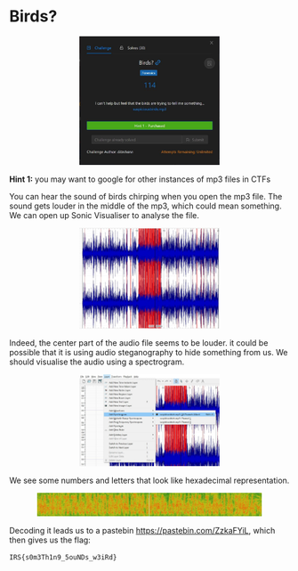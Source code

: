 # Birds?

<p align = "center"><img src="challenge.JPG" alt="alt text" width="50%" height="50%" /></p>

**Hint 1:** you may want to google for other instances of mp3 files in CTFs

You can hear the sound of birds chirping when you open the mp3 file. The sound gets louder in the middle of the mp3, which could mean something. We can open up Sonic Visualiser to analyse the file.

<p align = "center"><img src="sound.JPG" alt="alt text" width="50%" height="50%" /></p>

Indeed, the center part of the audio file seems to be louder. it could be possible that it is using audio steganography to hide something from us. We should visualise the audio using a spectrogram.

<p align = "center"><img src="config.JPG" alt="alt text" width="50%" height="50%" /></p>

We see some numbers and letters that look like hexadecimal representation. 

<p align = "center"><img src="spectrogram.JPG" alt="alt text" width="80%" height="80%" /></p>

Decoding it leads us to a pastebin https://pastebin.com/ZzkaFYiL, which then gives us the flag:

```
IRS{s0m3Th1n9_5ouNDs_w3iRd}
```